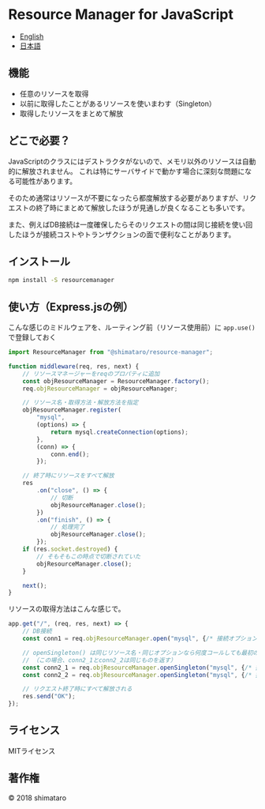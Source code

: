 Resource Manager for JavaScript
===

* [English](README.md)
* [日本語](README.ja.md)

## 機能
* 任意のリソースを取得
* 以前に取得したことがあるリソースを使いまわす（Singleton）
* 取得したリソースをまとめて解放

## どこで必要？
JavaScriptのクラスにはデストラクタがないので、メモリ以外のリソースは自動的に解放されません。
これは特にサーバサイドで動かす場合に深刻な問題になる可能性があります。

そのため通常はリソースが不要になったら都度解放する必要がありますが、リクエストの終了時にまとめて解放したほうが見通しが良くなることも多いです。

また、例えばDB接続は一度確保したらそのリクエストの間は同じ接続を使い回したほうが接続コストやトランザクションの面で便利なことがあります。

## インストール
```bash
npm install -S resourcemanager
```

## 使い方（Express.jsの例）
こんな感じのミドルウェアを、ルーティング前（リソース使用前）に `app.use()` で登録しておく
```javascript
import ResourceManager from "@shimataro/resource-manager";

function middleware(req, res, next) {
    // リソースマネージャーをreqのプロパティに追加
    const objResourceManager = ResourceManager.factory();
    req.objResourceManager = objResourceManager;

    // リソース名・取得方法・解放方法を指定
    objResourceManager.register(
        "mysql",
        (options) => {
            return mysql.createConnection(options);
        },
        (conn) => {
            conn.end();
        });

    // 終了時にリソースをすべて解放
    res
        .on("close", () => {
            // 切断
            objResourceManager.close();
        })
        .on("finish", () => {
            // 処理完了
            objResourceManager.close();
        });
    if (res.socket.destroyed) {
        // そもそもこの時点で切断されていた
        objResourceManager.close();
    }

    next();
}
```

リソースの取得方法はこんな感じで。
```javascript
app.get("/", (req, res, next) => {
    // DB接続
    const conn1 = req.objResourceManager.open("mysql", {/* 接続オプション1 */});

    // openSingleton() は同じリソース名・同じオプションなら何度コールしても最初のリソースを使いまわす
    // （この場合、conn2_1とconn2_2は同じものを返す）
    const conn2_1 = req.objResourceManager.openSingleton("mysql", {/* 接続オプション2 */});
    const conn2_2 = req.objResourceManager.openSingleton("mysql", {/* 接続オプション2 */});

    // リクエスト終了時にすべて解放される
    res.send("OK");
});
```

## ライセンス
MITライセンス

## 著作権
&copy; 2018 shimataro
